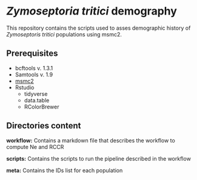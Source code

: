 # *Zymoseptoria tritici* demography

This repository contains the scripts used to asses demographic history of *Zymoseptoris tritici* populations using msmc2.


## Prerequisites

- bcftools v. 1.3.1
- Samtools v. 1.9
- [msmc2](https://github.com/stschiff/msmc2)
- Rstudio
  - tidyverse
  - data.table
  - RColorBrewer

## Directories content

**workflow:** Contains a markdown file that describes the workflow to compute Ne and RCCR

**scripts:** Contains the scripts to run the pipeline described in the workflow

**meta:** Contains the IDs list for each population
